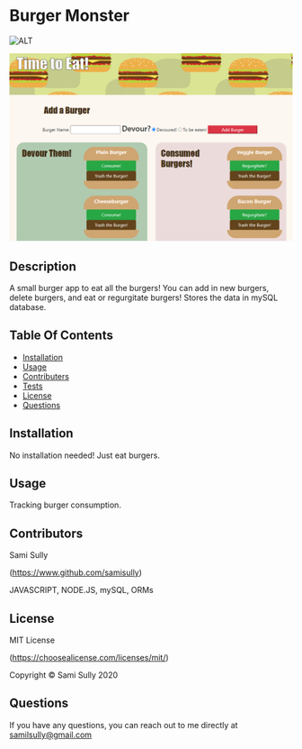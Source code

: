 # Burger Monster

![ALT](https://img.shields.io/badge/license-MIT-blue)

![Image of Screenshot](.\public\assets\img\burgerMonsterDEMO.png)

## Description

A small burger app to eat all the burgers! You can add in new burgers, delete burgers, and eat or regurgitate burgers! Stores the data in mySQL database.

## Table Of Contents

- [Installation](#Installation)
- [Usage](#Usage)
- [Contributers](#Contributors)
- [Tests](#Tests)
- [License](#License)
- [Questions](#Questions)

## Installation

No installation needed! Just eat burgers.

## Usage

Tracking burger consumption.

## Contributors

Sami Sully

(https://www.github.com/samisully)

JAVASCRIPT, NODE.JS, mySQL, ORMs

## License

MIT License

(https://choosealicense.com/licenses/mit/)

Copyright © Sami Sully 2020

## Questions

If you have any questions, you can reach out to me directly at samilsully@gmail.com
